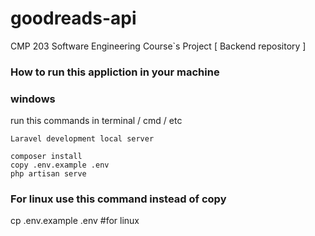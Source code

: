 # goodreads-api
CMP 203 Software Engineering Course`s Project [ Backend repository ]
### How to run this appliction in your machine 
### windows
run this commands in terminal / cmd / etc
``` 
Laravel development local server

composer install 
copy .env.example .env 
php artisan serve 
``````
### For linux use this command instead of copy 
cp .env.example .env #for linux
